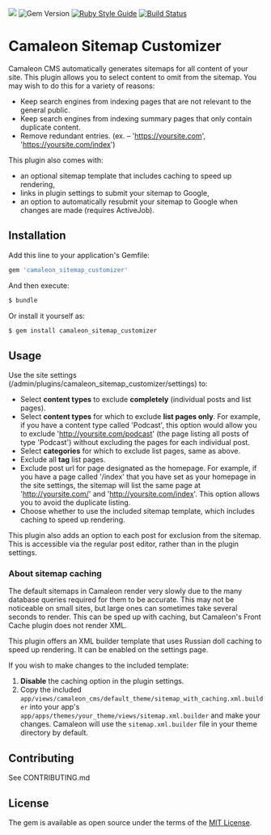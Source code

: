 ![](https://img.shields.io/badge/ruby-2.4%2B-red.svg)
![Gem Version](https://img.shields.io/gem/v/camaleon_sitemap_customizer.svg?colorB=blue)
[![Ruby Style Guide](https://img.shields.io/badge/code_style-standard-brightgreen.svg)](https://github.com/testdouble/standard)
[![Build Status](https://travis-ci.com/brian-kephart/camaleon_sitemap_customizer.svg?branch=master)](https://travis-ci.com/brian-kephart/camaleon_sitemap_customizer)


# Camaleon Sitemap Customizer
Camaleon CMS automatically generates sitemaps for all content of your site. This plugin allows you to select content to omit from the sitemap. You may wish to do this for a variety of reasons:
- Keep search engines from indexing pages that are not relevant to the general public.
- Keep search engines from indexing summary pages that only contain duplicate content.
- Remove redundant entries. (ex. – 'https://yoursite.com', 'https://yoursite.com/index')

This plugin also comes with:
- an optional sitemap template that includes caching to speed up rendering,
- links in plugin settings to submit your sitemap to Google,
- an option to automatically resubmit your sitemap to Google when changes are made (requires ActiveJob).

## Installation
Add this line to your application's Gemfile:

```ruby
gem 'camaleon_sitemap_customizer'
```

And then execute:
```bash
$ bundle
```

Or install it yourself as:
```bash
$ gem install camaleon_sitemap_customizer
```

## Usage
Use the site settings (/admin/plugins/camaleon_sitemap_customizer/settings) to:
- Select **content types** to exclude **completely** (individual posts and list pages).
- Select **content types** for which to exclude **list pages only**. For example, if you have a content type called 'Podcast', this option would allow you to exclude 'http://yoursite.com/podcast' (the page listing all posts of type 'Podcast') without excluding the pages for each individual post.
- Select **categories** for which to exclude list pages, same as above.
- Exclude all **tag** list pages.
- Exclude post url for page designated as the homepage. For example, if you have a page called '/index' that you have set as your homepage in the site settings, the sitemap will list the same page at 'http://yoursite.com/' and 'http://yoursite.com/index'. This option allows you to avoid the duplicate listing.
- Choose whether to use the included sitemap template, which includes caching to speed up rendering.

This plugin also adds an option to each post for exclusion from the sitemap. This is accessible via the regular post editor, rather than in the plugin settings.

### About sitemap caching
The default sitemaps in Camaleon render very slowly due to the many database queries required for them to be accurate. This may not be noticeable on small sites, but large ones can sometimes take several seconds to render. This can be sped up with caching, but Camaleon's Front Cache plugin does not render XML.

This plugin offers an XML builder template that uses Russian doll caching to speed up rendering. It can be enabled on the settings page.

If you wish to make changes to the included template:
1. **Disable** the caching option in the plugin settings.
2. Copy the included `app/views/camaleon_cms/default_theme/sitemap_with_caching.xml.builder` into your app's `app/apps/themes/your_theme/views/sitemap.xml.builder` and make your changes. Camaleon will use the `sitemap.xml.builder` file in your theme directory by default.

## Contributing
See CONTRIBUTING.md

## License
The gem is available as open source under the terms of the [MIT License](http://opensource.org/licenses/MIT).
